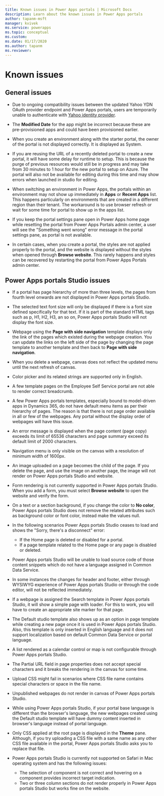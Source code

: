 ```yaml
---
title: Known issues in Power Apps portals | Microsoft Docs
description: Learn about the known issues in Power Apps portals 
author: tapanm-msft
manager: kvivek
ms.service: powerapps
ms.topic: conceptual
ms.custom: 
ms.date: 01/17/2020
ms.author: tapanm
ms.reviewer:
---
```


# Known issues


## General issues

- Due to ongoing compatibility issues between the updated Yahoo YDN OAuth provider endpoint and Power Apps portals, users are temporarily unable to authenticate with [Yahoo identity provider](./configure/configure-oauth2-settings.md#yahoo-ydn-app-settings).

- The **Modified Date** for the app might be incorrect because these are pre-provisioned apps and could have been provisioned earlier.

- When you create an environment along with the starter portal, the owner of the portal is not displayed correctly. It is displayed as System.

- If you are reusing the URL of a recently deleted portal to create a new portal, it will have some delay for runtime to setup. This is because the purge of previous resources would still be in progress and may take from 30 minutes to 1 hour for the new portal to setup on Azure. The portal will also not be available for editing during this time and may show errors when launched in studio for editing.

- When switching an environment in Power Apps, the portals within an environment may not show up immediately in **Apps** or **Recent Apps** list. This happens particularly on environments that are created in a different region than their tenant. The workaround is to use browser refresh or wait for some time for portal to show up in the apps list.

- If you keep the portal settings pane open in Power Apps home page while resetting the portal from Power Apps Portals admin center, a user will see the "Something went wrong" error message in the portal settings pane, as portal is not available.

- In certain cases, when you create a portal, the styles are not applied properly to the portal, and the website is displayed without the styles when opened through **Browse website**. This rarely happens and styles can be recovered by restarting the portal from Power Apps Portals admin center.

## Power Apps portals Studio issues

- If a portal has page hierarchy of more than three levels, the pages from fourth level onwards are not displayed in Power Apps portals Studio.

- The selected text font size will only be displayed if there is a font size defined specifically for that text. If it is part of the standard HTML tags such as p, H1, H2, H3, an so on, Power Apps portals Studio will not display the font size.

- Webpage using the **Page with side navigation** template displays only the link of the pages which existed during the webpage creation. You can update the links on the left side of the page by changing the page template to another template and then back to **Page with side navigation**.

- When you delete a webpage, canvas does not reflect the updated menu until the next refresh of canvas.

- Color picker and its related strings are supported only in English.

- A few template pages on the Employee Self Service portal are not able to render correct breadcrumb.

- A few Power Apps portals templates, especially bound to model-driven apps in Dynamics 365, do not have default menu items as per their hierarchy of pages. The reason is that there is not page order available in all or few of the webpages. Any portal without the display order of webpages will have this issue.

- An error message is displayed when the page content (page copy) exceeds its limit of 65536 characters and page summary exceed its default limit of 2000 characters.

- Navigation menu is only visible on the canvas with a resolution of minimum width of 1600px.

- An image uploaded on a page becomes the child of the page. If you delete the page, and use the image on another page, the image will not render on Power Apps portals Studio and website.

- Form rendering is not currently supported in Power Apps portals Studio. When you add a form, you must select **Browse website** to open the website and verify the form.

- On a text or a section background, if you change the color to **No color**, Power Apps portals Studio does not remove the related attributes such as background color or font color, instead make the values null.

- In the following scenarios Power Apps portals Studio ceases to load and shows the "Sorry, there's a disconnect" error:
    - If the Home page is deleted or disabled for a portal.
    - If a page template related to the Home page or any page is disabled or deleted.

- Power Apps portals Studio will be unable to load source code of those content snippets which do not have a language assigned in Common Data Service.

- In some instances the changes for header and footer, either through WYSIWYG experience of Power Apps portals Studio or through the code editor, will not be reflected immediately.

- If a webpage is assigned the Search template in Power Apps portals Studio, it will show a simple page with loader. For this to work, you will have to create an appropriate site marker for that page.

- The Default studio template also shows up as an option in page template while creating a new page once it is used in Power Apps portals Studio. Also, this template is only inserted in English language and it does not support localization based on default Common Data Service or portal language.

- A list rendered as a calendar control or map is not configurable through Power Apps portals Studio.

- The Partial URL field in page properties does not accept special characters and it breaks the rendering in the canvas for some time. 

- Upload CSS might fail in scenarios where CSS file name contains special characters or space in the file name.

- Unpublished webpages do not render in canvas of Power Apps portals Studio.

- While using Power Apps portals Studio, if your portal base language is different than the browser's language, the new webpages created using the Default studio template will have dummy content inserted in browser's language instead of portal language.

- Only CSS applied at the root page is displayed in the **Theme** pane. Although, if you try uploading a CSS file with a same name as any other CSS file available in the portal, Power Apps portals Studio asks you to replace that file.

- Power Apps portals Studio is currently not supported on Safari in Mac operating system and has the following issues:
    - The selection of component is not correct and hovering on a component provides incorrect target indication.
    - Two or three column sections do not render properly in Power Apps portals Studio but works fine on the website.

